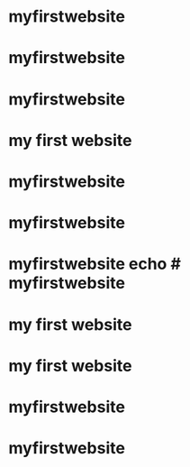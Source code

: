 # myfirstwebsite
# myfirstwebsite
# myfirstwebsite
# my first website
# myfirstwebsite
# myfirstwebsite
# myfirstwebsite echo # myfirstwebsite
# my first website
# my first website
# myfirstwebsite
# myfirstwebsite
